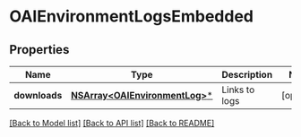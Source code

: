 # OAIEnvironmentLogsEmbedded

## Properties
Name | Type | Description | Notes
------------ | ------------- | ------------- | -------------
**downloads** | [**NSArray&lt;OAIEnvironmentLog&gt;***](OAIEnvironmentLog.md) | Links to logs | [optional] 

[[Back to Model list]](../README.md#documentation-for-models) [[Back to API list]](../README.md#documentation-for-api-endpoints) [[Back to README]](../README.md)


